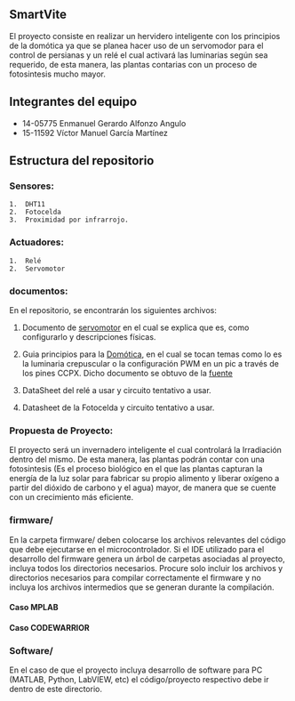 ## SmartVite
  El proyecto consiste en realizar un hervidero inteligente con los principios de la domótica ya que se planea hacer uso de un servomodor para el control de persianas y un relé el cual activará las luminarias según sea requerido, de esta manera, las plantas contarias con un proceso de fotosintesis mucho mayor.

## Integrantes del equipo
* 14-05775 Enmanuel Gerardo Alfonzo Angulo
* 15-11592 Víctor Manuel García Martínez 

## Estructura del repositorio

### Sensores:
    1.  DHT11
    2.  Fotocelda
    3.  Proximidad por infrarrojo. 
    
### Actuadores:
    1.  Relé
    2.  Servomotor
### documentos:
En el repositorio, se encontrarán los siguientes archivos:

   1. Documento de [servomotor](https://github.com/USB-EC3081-III-2019/EC3081-G02/blob/master/docs/Servomotores.docx) en el cual se explica que es, como configurarlo y descripciones físicas.
   2. Guia principios para la [Domótica](https://github.com/USB-EC3081-III-2019/EC3081-G02/blob/master/docs/Dom%C3%B3tica%20luces.pdf), en el cual se tocan temas como lo es la luminaria crepuscular o la configuración PWM en un pic a través de los pines CCPX. Dicho documento se obtuvo de la [fuente](https://www.neoteo.com/rs485-domotica-al-alcance-de-tu-mano-15810)
    
   3.  DataSheet del relé a usar y circuito tentativo a usar.
   4.  Datasheet de la Fotocelda y circuito tentativo a usar.
   
### Propuesta de Proyecto:
El proyecto será un invernadero inteligente el cual controlará la Irradiación dentro del mismo. De esta manera, las plantas podrán contar con una fotosintesis (Es el proceso biológico en el que las plantas capturan la energía de la luz solar para fabricar su propio alimento y liberar oxígeno a partir del dióxido de carbono y el agua) mayor, de manera que se cuente con un crecimiento más eficiente.


### firmware/
En la carpeta firmware/ deben colocarse los archivos relevantes del código que debe ejecutarse en el microcontrolador. Si el IDE utilizado para el desarrollo del firmware genera un árbol de carpetas asociadas al proyecto, incluya todos los directorios necesarios. Procure solo incluir los archivos y directorios necesarios para compilar correctamente el firmware y no incluya los archivos intermedios que se generan durante la compilación. 
#### Caso MPLAB


#### Caso CODEWARRIOR

### Software/
En el caso de que el proyecto incluya desarrollo de software para PC (MATLAB, Python, LabVIEW, etc) el código/proyecto respectivo debe ir dentro de este directorio.
